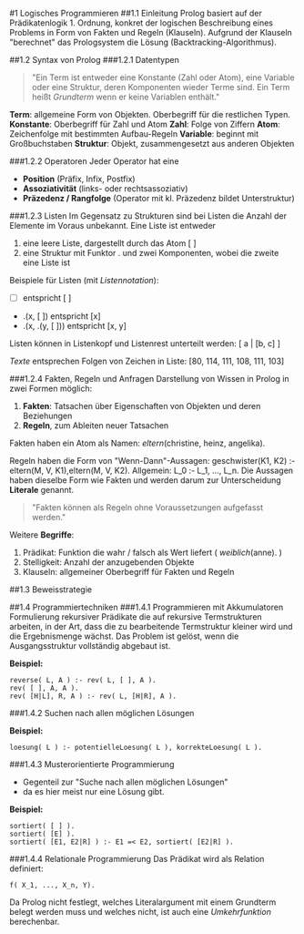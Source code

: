 #1 Logisches Programmieren
##1.1 Einleitung
Prolog basiert auf der Prädikatenlogik 1. Ordnung, konkret der logischen Beschreibung eines Problems in Form von Fakten und Regeln (Klauseln). Aufgrund der Klauseln "berechnet" das Prologsystem die Lösung (Backtracking-Algorithmus).

##1.2 Syntax von Prolog
###1.2.1 Datentypen
>"Ein Term ist entweder eine Konstante (Zahl oder Atom), eine Variable oder eine Struktur, deren Komponenten wieder Terme sind. Ein Term heißt *Grundterm* wenn er keine Variablen enthält."

**Term**: allgemeine Form von Objekten. Oberbegriff für die restlichen Typen. 
**Konstante**: Oberbegriff für Zahl und Atom 
**Zahl**: Folge von Ziffern 
**Atom**: Zeichenfolge mit bestimmten Aufbau-Regeln 
**Variable**: beginnt mit Großbuchstaben 
**Struktur**: Objekt, zusammengesetzt aus anderen Objekten 

###1.2.2 Operatoren
Jeder Operator hat eine
- **Position** (Präfix, Infix, Postfix)
- **Assoziativität** (links- oder rechtsassoziativ)
- **Präzedenz / Rangfolge** (Operator mit kl. Präzedenz bildet Unterstruktur)

###1.2.3 Listen
Im Gegensatz zu Strukturen sind bei Listen die Anzahl der Elemente im Voraus unbekannt. Eine Liste ist entweder

1. eine leere Liste, dargestellt durch das Atom [ ]
2. eine Struktur mit Funktor . und zwei Komponenten, wobei die zweite eine Liste ist

Beispiele für Listen (mit *Listennotation*):

- [ ] entspricht [ ]
- .(x, [ ]) entspricht [x]
- .(x, .(y, [ ])) entspricht [x, y]

Listen können in Listenkopf und Listenrest unterteilt werden: [ a | [b, c] ]

*Texte* entsprechen Folgen von Zeichen in Liste: [80, 114, 111, 108, 111, 103]

###1.2.4 Fakten, Regeln und Anfragen
Darstellung von Wissen in Prolog in zwei Formen möglich:

1. **Fakten**: Tatsachen über Eigenschaften von Objekten und deren Beziehungen
2. **Regeln**, zum Ableiten neuer Tatsachen

Fakten haben ein Atom als Namen: *eltern*(christine, heinz, angelika).

Regeln haben die Form von "Wenn-Dann"-Aussagen: geschwister(K1, K2) :- eltern(M, V, K1),eltern(M, V, K2). Allgemein: L_0 :- L_1, ..., L_n. Die Aussagen haben dieselbe Form wie Fakten und werden darum zur Unterscheidung **Literale** genannt.

>"Fakten können als Regeln ohne Voraussetzungen aufgefasst werden."

Weitere **Begriffe**:

1. Prädikat: Funktion die wahr / falsch als Wert liefert ( *weiblich*(anne). ) 
2. Stelligkeit: Anzahl der anzugebenden Objekte
3. Klauseln: allgemeiner Oberbegriff für Fakten und Regeln 

##1.3 Beweisstrategie

##1.4 Programmiertechniken
###1.4.1 Programmieren mit Akkumulatoren
Formulierung rekursiver Prädikate die auf rekursive Termstrukturen arbeiten, in der Art, dass die zu bearbeitende Termstruktur kleiner wird und die Ergebnismenge wächst. Das Problem ist gelöst, wenn die  Ausgangsstruktur vollständig abgebaut ist.

**Beispiel:**

	reverse( L, A ) :- rev( L, [ ], A ).
	rev( [ ], A, A ).
	rev( [H|L], R, A ) :- rev( L, [H|R], A ).

###1.4.2 Suchen nach allen möglichen Lösungen

**Beispiel:**

	loesung( L ) :- potentielleLoesung( L ), korrekteLoesung( L ).

###1.4.3 Musterorientierte Programmierung
- Gegenteil zur "Suche nach allen möglichen Lösungen"
- da es hier meist nur eine Lösung gibt.

**Beispiel:**

	sortiert( [ ] ).
	sortiert( [E] ).
	sortiert( [E1, E2|R] ) :- E1 =< E2, sortiert( [E2|R] ).

###1.4.4 Relationale Programmierung
Das Prädikat wird als Relation definiert:
	
	f( X_1, ..., X_n, Y).

Da Prolog nicht festlegt, welches Literalargument mit einem Grundterm belegt werden muss und welches nicht, ist auch eine _Umkehrfunktion_ berechenbar.